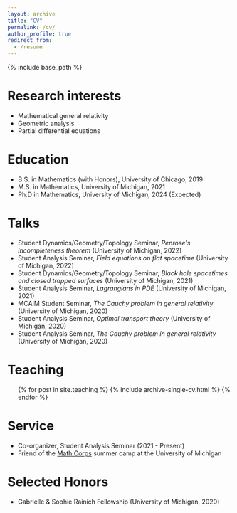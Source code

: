 ```yaml
---
layout: archive
title: "CV"
permalink: /cv/
author_profile: true
redirect_from:
  - /resume
---
```


{% include base_path %}

Research interests
======
* Mathematical general relativity
* Geometric analysis
* Partial differential equations

Education
======
* B.S. in Mathematics (with Honors), University of Chicago, 2019
* M.S. in Mathematics, University of Michigan, 2021
* Ph.D in Mathematics, University of Michigan, 2024 (Expected)
  
Talks
======
* Student Dynamics/Geometry/Topology Seminar, <em>Penrose's incompleteness theorem</em> (University of Michigan, 2022)
* Student Analysis Seminar, <em>Field equations on flat spacetime</em> (University of Michigan, 2022)
* Student Dynamics/Geometry/Topology Seminar, <em>Black hole spacetimes and closed trapped surfaces</em> (University of Michigan, 2021)
* Student Analysis Seminar, <em>Lagrangians in PDE</em> (University of Michigan, 2021)
* MCAIM Student Seminar, <em>The Cauchy problem in general relativity</em> (University of Michigan, 2020)
* Student Analysis Seminar, <em>Optimal transport theory</em> (University of Michigan, 2020)
* Student Analysis Seminar, <em>The Cauchy problem in general relativity</em> (University of Michigan, 2020)
  
Teaching
======
  <ul>{% for post in site.teaching %}
    {% include archive-single-cv.html %}
  {% endfor %}
  </ul>

Service 
======
* Co-organizer, Student Analysis Seminar (2021 - Present)
* Friend of the [Math Corps](https://sites.lsa.umich.edu/math-corps/) summer camp at the University of Michigan

Selected Honors
======
* Gabrielle & Sophie Rainich Fellowship (University of Michigan, 2020)

